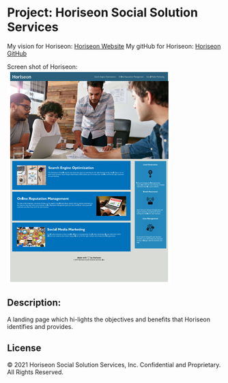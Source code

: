 
# Project: Horiseon Social Solution Services
   My vision for Horiseon: [Horiseon Website](https://jeminick.github.io/Horiseon-Eds-Beta/)
   My gitHub for Horiseon: [Horiseon GitHub](https://github.com/JEMinick/Horiseon-Eds-Beta/)

Screen shot of Horiseon: ![Screen shot of Horiseon:](./horiseonscreenshot.png?raw=true)

## Description:
   A landing page which hi-lights the objectives and benefits that Horiseon identifies and provides.

## License
© 2021 Horiseon Social Solution Services, Inc. Confidential and Proprietary. All Rights Reserved.
